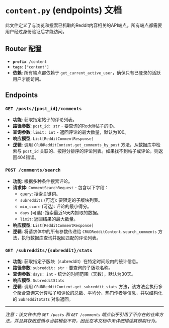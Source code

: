 # `content.py` (endpoints) 文档

此文件定义了与浏览和搜索已抓取的Reddit内容相关的API端点。所有端点都需要用户经过身份验证后才能访问。

## Router 配置
- **`prefix`**: `/content`
- **`tags`**: `["content"]`
- **依赖**: 所有端点都依赖于 `get_current_active_user`，确保只有已登录的活跃用户才能访问。

## Endpoints

### `GET /posts/{post_id}/comments`
- **功能**: 获取指定帖子的评论列表。
- **路径参数**: `post_id: str` - 要查询的Reddit帖子的ID。
- **查询参数**: `limit: int` - 返回评论的最大数量，默认为100。
- **响应模型**: `List[RedditCommentResponse]`
- **逻辑**: 调用 `CRUDRedditContent.get_comments_by_post` 方法，从数据库中检索与 `post_id` 关联的、按得分排序的评论列表。如果找不到帖子或评论，则返回404错误。

### `POST /comments/search`
- **功能**: 根据多种条件搜索评论。
- **请求体**: `CommentSearchRequest` - 包含以下字段：
    - `query`: 搜索关键词。
    - `subreddits` (可选): 要限定的子版块列表。
    - `min_score` (可选): 评论的最小得分。
    - `days` (可选): 搜索最近N天内抓取的数据。
    - `limit`: 返回结果的最大数量。
- **响应模型**: `List[RedditCommentResponse]`
- **逻辑**: 将请求体中的所有参数传递给 `CRUDRedditContent.search_comments` 方法，执行数据库查询并返回匹配的评论列表。

### `GET /subreddits/{subreddit}/stats`
- **功能**: 获取指定子版块（subreddit）在特定时间段内的统计信息。
- **路径参数**: `subreddit: str` - 要查询的子版块名称。
- **查询参数**: `days: int` - 统计的时间范围（天数），默认为30天。
- **响应模型**: `SubredditStats`
- **逻辑**: 调用 `CRUDRedditContent.get_subreddit_stats` 方法，该方法会执行多个聚合查询来计算帖子和评论的总数、平均分、热门作者等信息，并以结构化的 `SubredditStats` 对象返回。

--- 
*注意：该文件中的 `GET /posts` 和 `GET /comments` 端点似乎引用了不存在的仓库方法，并且其权限逻辑与当前模型不符，因此在本文档中未详细描述其预期行为。*
